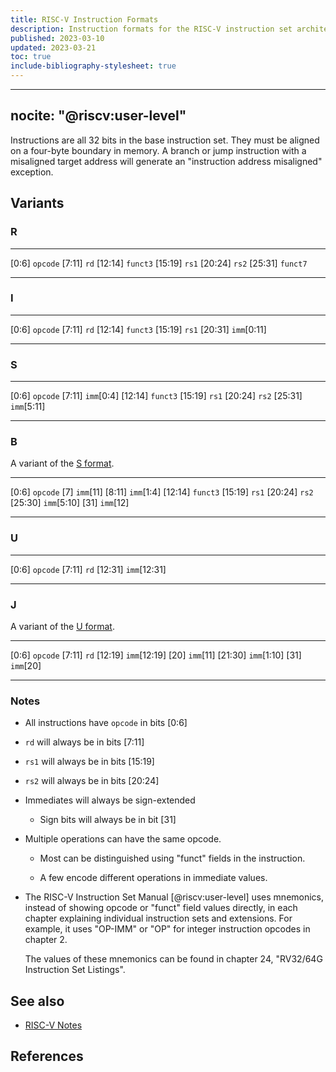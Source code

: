 ```yaml
---
title: RISC-V Instruction Formats
description: Instruction formats for the RISC-V instruction set architecture.
published: 2023-03-10
updated: 2023-03-21
toc: true
include-bibliography-stylesheet: true
---
```


---
nocite: "@riscv:user-level"
---

Instructions are all 32 bits in the base instruction set.
They must be aligned on a four-byte boundary in memory.
A branch or jump instruction with a misaligned target address
will generate an "instruction address misaligned" exception.

## Variants

### R

--------- --------
 [0:6]    `opcode` 
 [7:11]   `rd`
 [12:14]  `funct3`
 [15:19]  `rs1`
 [20:24]  `rs2`
 [25:31]  `funct7` 
--------- --------

### I

--------- -------------
 [0:6]    `opcode` 
 [7:11]   `rd`
 [12:14]  `funct3`
 [15:19]  `rs1`
 [20:31]  `imm`[0:11]
--------- -------------

### S

--------- -------------
 [0:6]    `opcode` 
 [7:11]   `imm`[0:4]
 [12:14]  `funct3`
 [15:19]  `rs1`
 [20:24]  `rs2`
 [25:31]  `imm`[5:11]
--------- -------------

### B

A variant of the [S format](#s).

--------- -------------
 [0:6]    `opcode` 
 [7]      `imm`[11]
 [8:11]   `imm`[1:4]
 [12:14]  `funct3`
 [15:19]  `rs1`
 [20:24]  `rs2`
 [25:30]  `imm`[5:10]
 [31]     `imm`[12]
--------- -------------

### U

--------- -------------
 [0:6]    `opcode` 
 [7:11]   `rd`
 [12:31]  `imm`[12:31]
--------- -------------

### J

A variant of the [U format](#u).

--------- -------------
 [0:6]    `opcode` 
 [7:11]   `rd`
 [12:19]  `imm`[12:19]
 [20]     `imm`[11]
 [21:30]  `imm`[1:10]
 [31]     `imm`[20]
--------- -------------

### Notes

*   All instructions have `opcode` in bits [0:6]

*   `rd` will always be in bits [7:11]

*   `rs1` will always be in bits [15:19]

*   `rs2` will always be in bits [20:24]

*   Immediates will always be sign-extended

    *   Sign bits will always be in bit [31]

*   Multiple operations can have the same opcode.

    *   Most can be distinguished using "funct" fields in the instruction.

    *   A few encode different operations in immediate values.

*   The RISC-V Instruction Set Manual [@riscv:user-level] uses mnemonics,
    instead of showing opcode or "funct" field values directly,
	in each chapter explaining individual instruction sets and extensions.
	For example, it uses "OP-IMM" or "OP" for integer instruction opcodes
	in chapter 2.

    The values of these mnemonics can be found in chapter 24,
	"RV32/64G Instruction Set Listings".

## See also

*   [RISC-V Notes](./)

## References
